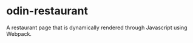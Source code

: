 # odin-restaurant

A restaurant page that is dynamically rendered through Javascript using Webpack.
